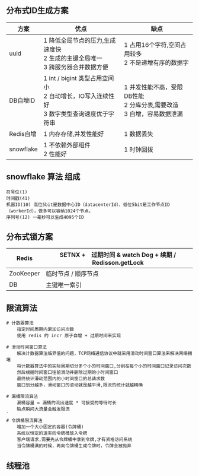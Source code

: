 ## 分布式ID生成方案

| 方案      | 优点                                                         | 缺点                                                         |
| --------- | ------------------------------------------------------------ | ------------------------------------------------------------ |
| uuid      | 1  降低全局节点的压力,生成速度快<br/>2  生成的主键全局唯一<br/>3 跨服务器合并数据方便 | 1 占用16个字符,空间占用较多<br/>2 不是递增有序的数据字       |
| DB自增ID  | 1 int / bigint 类型占用空间小<br/>2 自动增长，IO写入连续性好<br/>3 数字类型查询速度优于字符串 | 1 并发性能不高，受限DB性能<br/>2 分库分表,需要改造<br/>3 自增，容易数据泄漏 |
| Redis自增 | 1 内存存储,并发性能好                                        | 1 数据丢失                                                   |
| snowflake | 1 不依赖外部组件<br/>2 性能好                                | 1 时钟回拨                                                   |

## snowflake 算法 组成

```
符号位(1)
时间戳(41)
机器ID(10) 高位5bit是数据中心ID（datacenterId），低位5bit是工作节点ID（workerId），做多可以容纳1024个节点。
序列号(12) 一毫秒可以生成4095个ID
```

## 分布式锁方案

| Redis     | SETNX +　过期时间  &  watch Dog + 续期  / Redisson.getLock |
| --------- | ---------------------------------------------------------- |
| ZooKeeper | 临时节点  / 顺序节点                                       |
| DB        | 主键唯一索引                                               |

## 限流算法

```
# 计数器算法 
	指定时间周期内累加访问次数
	使用 redis 的 incr 原子自增 + 过期时间来实现 
	
# 滑动时间窗口算法 
	解决计数器算法临界值的问题，TCP网络通信协议中就采用滑动时间窗口算法来解决网络拥堵
	将计数器算法中的实际周期切分多个小的时间窗口,分别在每个小的时间窗口记录访问次数
	然后根据时间窗口往前滑动并删除过期的小时间窗口
	最终统计滑动范围内的小时间窗口的总请求数
	窗口划分越多，滑动窗口的滚动就是越平滑,限流的统计就越精确

# 漏桶限流算法
	漏桶容量 = 漏桶的流出速度 * 可接受的等待时长
	缺点瞬间大流量会触发限流
`
# 令牌桶限流算法
	增加一个大小固定的容器(令牌桶)
	系统以恒定的速率向令牌桶放入令牌
	客户端请求,需要先从令牌桶中拿到令牌,才有资格访问系统
	当令牌桶满的时候，再向令牌桶生成令牌时，令牌会被抛弃
```

## 线程池

